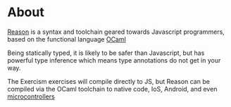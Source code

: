 # About

[Reason](https://reasonml.github.io/) is a syntax and toolchain geared towards Javascript programmers, based on the functional language [OCaml](https://ocaml.org/)

Being statically typed, it is likely to be safer than Javascript, but has powerful type inference which means type annotations do not get in your way.

The Exercism exercises will compile directly to JS, but Reason can be compiled via the OCaml toolchain to native code, IoS, Android, and even [microcontrollers](http://www.algo-prog.info/ocapic/web/index.php?id=ocapic)
